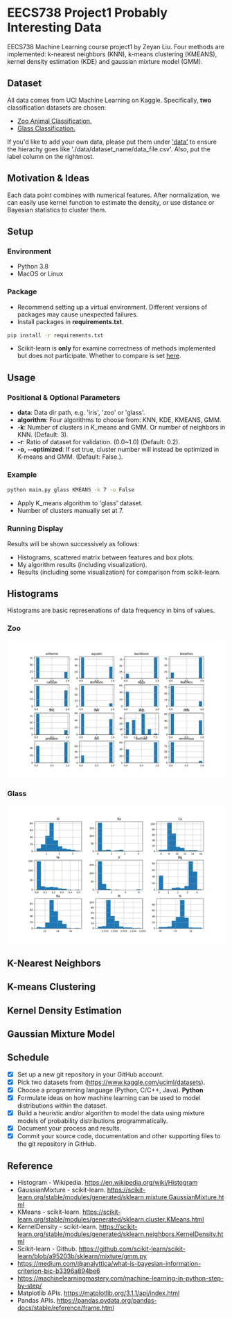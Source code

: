 # EECS738 Project1 Probably Interesting Data
EECS738 Machine Learning course project1 by Zeyan Liu. Four methods are implemented: k-nearest neighbors (KNN), k-means clustering (KMEANS), kernel density estimation (KDE) and gaussian mixture model (GMM).

## Dataset
All data comes from UCI Machine Learning on Kaggle. Specifically, **two** classification datasets are chosen:
* [Zoo Animal Classification.](https://www.kaggle.com/uciml/zoo-animal-classification)
* [Glass Classification.](https://www.kaggle.com/uciml/glass)

If you'd like to add your own data, please put them under ['data'](https://github.com/liuzey/EECS738/tree/main/data) to ensure the hierachy goes like './data/dataset_name/data_file.csv'. Also, put the label column on the rightmost.

## Motivation & Ideas
Each data point combines with numerical features. After normalization, we can easily use kernel function to estimate the density, or use distance or Bayesian statistics to cluster them.

## Setup
### Environment
* Python 3.8
* MacOS or Linux

### Package
* Recommend setting up a virtual environment. Different versions of packages may cause unexpected failures.
* Install packages in **requirements.txt**.
```bash
pip install -r requirements.txt
``` 
* Scikit-learn is **only** for examine correctness of methods implemented but does not participate. Whether to compare is set [here](https://github.com/liuzey/EECS738/blob/b88d30af51394cd80eecf678254439cb6e0f823c/main.py#L76).

## Usage
### Positional & Optional Parameters
* **data**: Data dir path, e.g. 'iris', 'zoo' or 'glass'.
* **algorithm**: Four algorithms to choose from: KNN, KDE, KMEANS, GMM.
* **-k**: Number of clusters in K_means and GMM. Or number of neighbors in KNN. (Default: 3).
* **-r**: Ratio of dataset for validation. (0.0~1.0) (Default: 0.2).
* **-o, --optimized**: If set true, cluster number will instead be optimized in K-means and GMM. (Default: False.).

### Example
```bash
python main.py glass KMEANS -k 7 -o False
```
* Apply K_means algorithm to 'glass' dataset.
* Number of clusters manually set at 7.

### Running Display
Results will be shown successively as follows:
* Histograms, scattered matrix between features and box plots.
* My algorithm results (including visualization).
* Results (including some visualization) for comparison from scikit-learn.

## Histograms
Histograms are basic represenations of data frequency in bins of values.
### Zoo
![](https://github.com/liuzey/EECS738/blob/main/saved_fig/Zoo_hist.png)
### Glass
![](https://github.com/liuzey/EECS738/blob/main/saved_fig/Glass_hist.png)

## K-Nearest Neighbors

## K-means Clustering

## Kernel Density Estimation

## Gaussian Mixture Model


## Schedule
- [x] Set up a new git repository in your GitHub account.
- [x] Pick two datasets from (https://www.kaggle.com/uciml/datasets).
- [x] Choose a programming language (Python, C/C++, Java). **Python**
- [x] Formulate ideas on how machine learning can be used to model distributions within the dataset.
- [x] Build a heuristic and/or algorithm to model the data using mixture models of probability distributions programmatically.
- [x] Document your process and results.
- [x] Commit your source code, documentation and other supporting files to the git repository in GitHub.

## Reference
* Histogram - Wikipedia. https://en.wikipedia.org/wiki/Histogram
* GaussianMixture - scikit-learn. https://scikit-learn.org/stable/modules/generated/sklearn.mixture.GaussianMixture.html
* KMeans - scikit-learn. https://scikit-learn.org/stable/modules/generated/sklearn.cluster.KMeans.html
* KernelDensity - scikit-learn. https://scikit-learn.org/stable/modules/generated/sklearn.neighbors.KernelDensity.html
* Scikit-learn - Github. https://github.com/scikit-learn/scikit-learn/blob/a95203b/sklearn/mixture/gmm.py
* https://medium.com/@analyttica/what-is-bayesian-information-criterion-bic-b3396a894be6
* https://machinelearningmastery.com/machine-learning-in-python-step-by-step/
* Matplotlib APIs. https://matplotlib.org/3.1.1/api/index.html
* Pandas APIs. https://pandas.pydata.org/pandas-docs/stable/reference/frame.html

